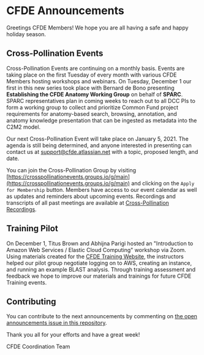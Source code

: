 # CFDE Announcements

Greetings CFDE Members! We hope you are all having a safe and happy holiday season. 

## Cross-Pollination Events

Cross-Pollination Events are continuing on a monthly basis. Events are taking place on the first Tuesday of every month with various CFDE Members hosting workshops and webinars.  On Tuesday, December 1 our first in this new series took place with Bernard de Bono presenting **Establishing the CFDE Anatomy Working Group** on behalf of **SPARC**.   SPARC representatives plan in coming weeks to reach out to all DCC PIs to form a working group to collect and prioritize Common Fund project requirements for anatomy-based search, browsing, annotation, and anatomy knowledge presentation that can be ingested as metadata into the C2M2 model.

Our next Cross-Pollination Event will take place on January 5, 2021. The agenda is still being determined, and anyone interested in presenting can contact us at [support@cfde.atlassian.net](support@cfde.atlassian.net) with a topic, proposed length, and date.

You can join the Cross-Pollination Group by visiting [https://crosspollinationevents.groups.io/g/main](https://crosspollinationevents.groups.io/g/main) and clicking on the `Apply for Membership` button. Members have access to our event calendar as well as updates and reminders about upcoming events. Recordings and transcripts of all past meetings are available at [Cross-Pollination Recordings](https://drive.google.com/drive/folders/1_gGAUBzA5uigfwnK2S3plC309Ddt9HYT?usp=sharing).

## Training Pilot

On December 1, Titus Brown and Abhijna Parigi hosted an "Introduction to Amazon Web Services / Elastic Cloud Computing" workshop via Zoom. Using materials created for the [CFDE Training Website](https://training.nih-cfde.org/en/latest/), the instructors helped our pilot group negotiate logging on to AWS, creating an instance, and running an example BLAST analysis. Through training assessment and feedback we hope to improve our materials and trainings for future CFDE Training events.

## Contributing

You can contribute to the next announcements by commenting on [the open announcements issue in this repository](https://github.com/nih-cfde/announcements/issues?utf8=%E2%9C%93&q=is%3Aissue+is%3Aopen+Announcements).

Thank you all for your efforts and have a great week!

CFDE Coordination Team
